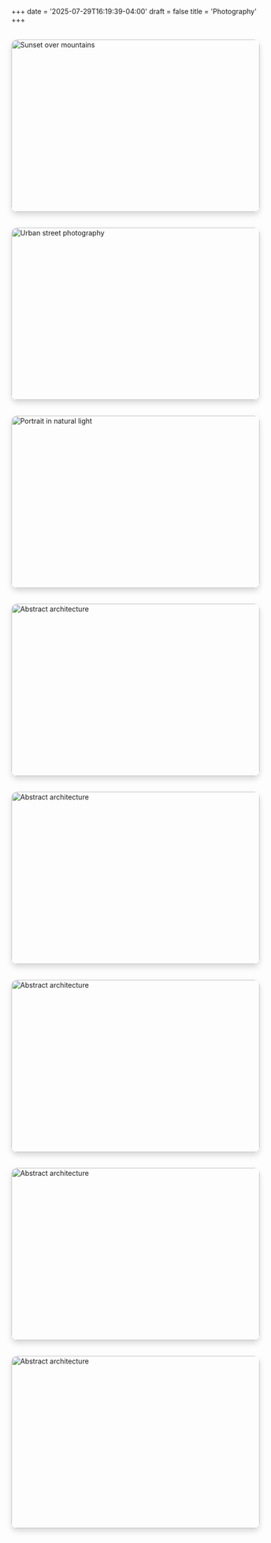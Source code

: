 +++
date = '2025-07-29T16:19:39-04:00'
draft = false
title = 'Photography'
+++

<div class="photo-gallery">
  <div class="gallery-grid">
    <div class="gallery-item">
      <img src="/portfolio/images/cliffs.jpg" alt="Sunset over mountains" loading="lazy" onclick="openModal(this)">
    </div>
    <div class="gallery-item">
      <img src="/portfolio/images/desert.jpg" alt="Urban street photography" loading="lazy" onclick="openModal(this)">
    </div>
    <div class="gallery-item">
      <img src="/portfolio/images/dubai.jpg" alt="Portrait in natural light" loading="lazy" onclick="openModal(this)">
    </div>
    <div class="gallery-item">
      <img src="/portfolio/images/sunset.jpg" alt="Abstract architecture" loading="lazy" onclick="openModal(this)">
    </div>
    <div class="gallery-item">
      <img src="/portfolio/images/manhattan.jpg" alt="Abstract architecture" loading="lazy" onclick="openModal(this)">
    </div>
    <div class="gallery-item">
      <img src="/portfolio/images/new_york.jpg" alt="Abstract architecture" loading="lazy" onclick="openModal(this)">
    </div>
    <div class="gallery-item">
      <img src="/portfolio/images/night_sky.jpg" alt="Abstract architecture" loading="lazy" onclick="openModal(this)">
    </div>
    <div class="gallery-item">
      <img src="/portfolio/images/palm.jpg" alt="Abstract architecture" loading="lazy" onclick="openModal(this)">
    </div>
  </div>
</div>

<!-- Modal for full-screen image -->
<div id="imageModal" class="modal" onclick="closeModal()">
  <span class="close" onclick="closeModal()">&times;</span>
  <img id="modalImage" class="modal-content">
  <div id="modalCaption"></div>
</div>

<style>
.photo-gallery {
  margin: 2rem 0;
}

.gallery-grid {
  display: grid;
  grid-template-columns: repeat(auto-fit, minmax(400px, 1fr));
  gap: 2rem;
  margin: 0 auto;
  max-width: 1400px;
}

.gallery-item {
  position: relative;
  overflow: hidden;
  border-radius: 12px;
  box-shadow: 0 6px 12px rgba(0, 0, 0, 0.15);
  transition: transform 0.3s ease, box-shadow 0.3s ease;
  cursor: pointer;
}

.gallery-item:hover {
  transform: translateY(-6px);
  box-shadow: 0 12px 24px rgba(0, 0, 0, 0.25);
}

.gallery-item img {
  width: 100%;
  height: 350px;
  object-fit: cover;
  display: block;
  transition: transform 0.3s ease;
}

.gallery-item:hover img {
  transform: scale(1.05);
}

/* Modal styles */
.modal {
  display: none;
  position: fixed;
  z-index: 1000;
  left: 0;
  top: 0;
  width: 100%;
  height: 100%;
  background-color: rgba(0, 0, 0, 0.9);
  backdrop-filter: blur(5px);
}

.modal-content {
  margin: auto;
  display: block;
  max-width: 90%;
  max-height: 90%;
  object-fit: contain;
  border-radius: 8px;
  box-shadow: 0 20px 40px rgba(0, 0, 0, 0.5);
}

#modalCaption {
  margin: auto;
  display: block;
  width: 80%;
  max-width: 700px;
  text-align: center;
  color: white;
  padding: 20px 0;
  font-size: 1.1rem;
  font-weight: 500;
}

.close {
  color: #f1f1f1;
  font-size: 40px;
  font-weight: bold;
  position: absolute;
  top: 15px;
  right: 35px;
  cursor: pointer;
  z-index: 1001;
  transition: color 0.3s ease;
}

.close:hover,
.close:focus {
  color: #bbb;
  text-decoration: none;
}

@media (max-width: 768px) {
  .gallery-grid {
    grid-template-columns: repeat(auto-fit, minmax(300px, 1fr));
    gap: 1.5rem;
  }
  
  .gallery-item img {
    height: 280px;
  }
  
  .close {
    top: 10px;
    right: 25px;
    font-size: 30px;
  }
  
  #modalCaption {
    font-size: 1rem;
    padding: 15px 0;
  }
}
</style>

<script>
    function openModal(img) {
        const modal = document.getElementById("imageModal");
        const modalImg = document.getElementById("modalImage");
        const captionText = document.getElementById("modalCaption");
        
        modal.style.display = "block";
        modalImg.src = img.src;
        captionText.innerHTML = img.alt;
        
        // Prevent body scroll when modal is open
        document.body.style.overflow = "hidden";
    }

    function closeModal() {
        const modal = document.getElementById("imageModal");
        modal.style.display = "none";
        
        // Restore body scroll
        document.body.style.overflow = "auto";
    }

    // Close modal when pressing Escape key
    document.addEventListener('keydown', function(event) {
        if (event.key === "Escape") {
            closeModal();
        }
    });

    // Close modal when clicking outside the image
    document.getElementById("imageModal").addEventListener('click', function(event) {
        if (event.target === this) {
            closeModal();
        }
    });
</script>